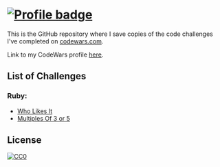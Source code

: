 
# [![Profile badge](https://www.codewars.com/users/sonny-maan/badges/large)](https://www.codewars.com/users/sonny-maan)
This is the GitHub repository where I save copies of the code challenges I've completed on [codewars.com](https://www.codewars.com/).

Link to my CodeWars profile [here](https://www.codewars.com/users/sonny-maan).  

## List of Challenges

### Ruby:
* [Who Likes It](https://github.com/sonny-maan/CodeWars/tree/master/who_likes_it)
* [Multiples Of 3 or 5](https://github.com/sonny-maan/CodeWars/tree/master/multiples_of_3_or_5)



## License
[![CC0](https://licensebuttons.net/p/zero/1.0/88x31.png)](https://creativecommons.org/publicdomain/zero/1.0/)
